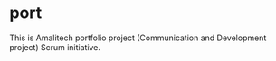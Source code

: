 # port
This is Amalitech portfolio project (Communication and Development project) Scrum initiative.
